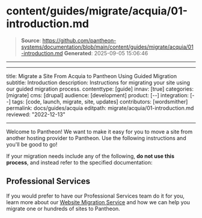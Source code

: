 # content/guides/migrate/acquia/01-introduction.md

> **Source**: https://github.com/pantheon-systems/documentation/blob/main/content/guides/migrate/acquia/01-introduction.md
> **Generated**: 2025-09-05 15:06:46

---

---
title: Migrate a Site From Acquia to Pantheon Using Guided Migration
subtitle: Introduction
description: Instructions for migrating your site using our guided migration process.
contenttype: [guide]
innav: [true]
categories: [migrate]
cms: [drupal]
audience: [development]
product: [--]
integration: [--]
tags: [code, launch, migrate, site, updates]
contributors: [wordsmither]
permalink: docs/guides/acquia
editpath: migrate/acquia/01-introduction.md
reviewed: "2022-12-13"

---

Welcome to Pantheon! We want to make it easy for you to move a site from another hosting provider to Pantheon. Use the following instructions and you'll be good to go!

<Alert title="Warning" type="danger" >

If your migration needs include any of the following, **do not use this process**, and instead refer to the specified documentation:

<Partial file="migrate/manual-when-all.md" />
<Partial file="migrate/manual-when-drupal.md" />

</Alert>

## Professional Services

If you would prefer to have our Professional Services team do it for you, learn more about our [Website Migration Service](https://pantheon.io/professional-services/website-migrations?docs) and how we can help you migrate one or hundreds of sites to Pantheon.

